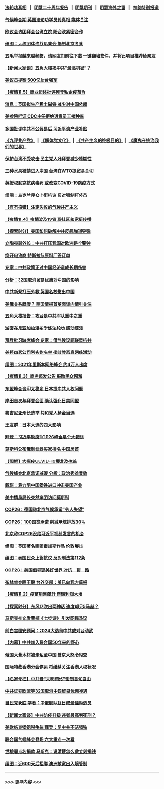 #### [法轮功真相](https://github.com/gfw-breaker/truth/blob/master/README.md?t=0) &nbsp;&nbsp;|&nbsp;&nbsp; [明慧二十周年报告](https://github.com/gfw-breaker/mh-reports/blob/master/README.md?t=0) &nbsp;&nbsp;|&nbsp;&nbsp;[明慧期刊](https://github.com/gfw-breaker/mh-qikan) &nbsp;&nbsp;|&nbsp;&nbsp; [明慧海外之窗](https://github.com/gfw-breaker/mh-news/blob/master/README.md?t=0) &nbsp;&nbsp;|&nbsp;&nbsp; [神韵特别报道](https://github.com/gfw-breaker/mh-news/blob/master/shenyun.md?t=0)
#### [气候峰会期 英国法轮功学员传真相 媒体关注](../pages/nsc418/n13354112.md?t=11060101) 
#### [欧议会访团拜会台湾立院 盼台欧紧密合作](../pages/nsc418/n13355962.md?t=11060101) 
#### [组图：人权团体洛杉矶集会 抵制北京冬奥](../pages/nsc418/n13355355.md?t=11060101) 
#### 五毛举报越来越频繁，请网友们前往下载 [一键翻墙软件](https://github.com/gfw-breaker/ssr-accounts)，并将此项目推荐给亲友
#### [【新闻大家谈】五角大楼揭中共“最高机密”？](../pages/nsc418/n13355885.md?t=11060101) 
#### [美议员提案 500亿助台强军](../pages/nsc418/n13355959.md?t=11060101) 
#### [【疫情11.5】商业团体批评拜登私企疫苗令](../pages/nsc418/n13355450.md?t=11060101) 
#### [消息：英国拟生产稀土磁铁 减少对中国依赖](../pages/nsc418/n13355499.md?t=11060101) 
#### [美参院听证 CDC主任拒绝透露员工接种率](../pages/nsc418/n13355114.md?t=11060101) 
#### [多国批评中共不公贸易后 习近平谈产业补贴](../pages/nsc418/n13354252.md?t=11060101) 
#### [《九评共产党》](https://github.com/begood0513/9ping.md/blob/master/README.md) &nbsp;|&nbsp; [《解体党文化》](../../../../jtdwh.md/blob/master/README.md)  &nbsp;|&nbsp; [《共产主义的终极目的》](../../../../gczydzjmd.md/blob/master/README.md) &nbsp;|&nbsp; [《魔鬼在统治我们的世界》](../../../../mgztzwmdsj.md/blob/master/README.md) 
#### [保护台湾不受攻击 民主党人吁拜登减少模糊性](../pages/nsc418/n13354287.md?t=11060101) 
#### [三种水果被禁进入中国 台湾在WTO提贸易关切](../pages/nsc418/n13353984.md?t=11060101) 
#### [英授权默克抗病毒药 或改变COVID-19防疫方式](../pages/nsc418/n13353787.md?t=11060101) 
#### [组图：乌克兰民众上街抗议 反对强制打疫苗](../pages/nsc418/n13353179.md?t=11060101) 
#### [【有冇搞错】注定失败的气候共产主义](../pages/nsc418/n13351534.md?t=11060101) 
#### [【疫情11.4】疫情波及19省 现社区和家庭传播](../pages/nsc418/n13353102.md?t=11060101) 
#### [【探索时分】美国如何破解中共反舰弹道导弹](../pages/nsc418/n13351339.md?t=11060101) 
#### [立陶宛副外长：中共打压我国对欧洲是个警钟](../pages/nsc418/n13352729.md?t=11060101) 
#### [绕开电池商 特斯拉与原料厂签订单](../pages/nsc418/n13351721.md?t=11060101) 
#### [专家：中共政策正对中国经济造成长期伤害](../pages/nsc418/n13352145.md?t=11060101) 
#### [分析：32国取消贸易优惠对中国的影响](../pages/nsc418/n13351862.md?t=11060101) 
#### [中共新规打压外教 英国名校撤出中国](../pages/nsc418/n13351945.md?t=11060101) 
#### [美俄关系趋暖？ 两国情报首脑面谈内情引关注](../pages/nsc418/n13351938.md?t=11060101) 
#### [五角大楼报告：攻台是中共军队重中之重](../pages/nsc418/n13351726.md?t=11060101) 
#### [游客在尼亚加拉瀑布学炼法轮功 感动落泪](../pages/nsc418/n13350554.md?t=11060101) 
#### [拜登批习缺席峰会 专家：借气候议题联盟抗共](../pages/nsc418/n13351162.md?t=11060101) 
#### [美将四家公司列实体名单 指其涉恶意网络活动](../pages/nsc418/n13351126.md?t=11060101) 
#### [组图：2021年里斯本网络峰会 约4万人出席](../pages/nsc418/n13350409.md?t=11060101) 
#### [【疫情11.3】商务部发公告 鼓励民众囤粮](../pages/nsc418/n13350005.md?t=11060101) 
#### [东盟峰会谈印太稳定 日本提中共人权问题](../pages/nsc418/n13346455.md?t=11060101) 
#### [岸田首次与拜登会面 确认强化日美同盟](../pages/nsc418/n13349332.md?t=11060101) 
#### [弗吉尼亚州长选举 共和党人杨金当选](../pages/nsc418/n13349800.md?t=11060101) 
#### [王友群：日本大选的四大影响](../pages/nsc418/n13348950.md?t=11060101) 
#### [拜登：习近平缺席COP26峰会是个大错误](../pages/nsc418/n13349165.md?t=11060101) 
#### [莫斯科公布俄制武器买家排名 中国居首](../pages/nsc418/n13348874.md?t=11060101) 
#### [【图解】大瘟疫COVID-19爆发及掩盖](../pages/nsc418/n13348808.md?t=11060101) 
#### [气候峰会北京承诺减碳 分析：政治秀难奏效](../pages/nsc418/n13348241.md?t=11060101) 
#### [戴琪：将力阻中国钢铁进口冲击美国产业](../pages/nsc418/n13348766.md?t=11060101) 
#### [美中情局局长突然率团访问莫斯科](../pages/nsc418/n13348577.md?t=11060101) 
#### [COP26：德国称北京气候承诺“令人失望”](../pages/nsc418/n13348496.md?t=11060101) 
#### [COP26：100国签承诺 削减甲烷排放30%](../pages/nsc418/n13348529.md?t=11060101) 
#### [北京称COP26没给习近平视频发言的机会](../pages/nsc418/n13348336.md?t=11060101) 
#### [组图：英国著名画家霍加斯作品 伦敦展出](../pages/nsc418/n13347565.md?t=11060101) 
#### [组图：泰国民众上街抗议 反对刑法第112条](../pages/nsc418/n13347886.md?t=11060101) 
#### [COP26：美国倡导更美好世界 对抗一带一路](../pages/nsc418/n13348076.md?t=11060101) 
#### [布林肯会晤王毅 台外交部：美已向我方简报](../pages/nsc418/n13348000.md?t=11060101) 
#### [【疫情11.2】疫苗销售飙升 辉瑞利润大增](../pages/nsc418/n13347423.md?t=11060101) 
#### [【探索时分】东风17吹出两神话 速度却只5马赫？](../pages/nsc418/n13346333.md?t=11060101) 
#### [马斯克推文发曹植《七步诗》 引发网民热议](../pages/nsc418/n13347485.md?t=11060101) 
#### [前白宫国安顾问：2024大选前中共或对台动武](../pages/nsc418/n13346728.md?t=11060101) 
#### [【内幕】中共加入联合国50年来的野心](../pages/nsc418/n13346043.md?t=11060101) 
#### [俄国大量木材被走私至中国 普京大怒令彻查](../pages/nsc418/n13346326.md?t=11060101) 
#### [国际特赦香港分会停运 将继续关注香港人权状况](../pages/nsc418/n13346542.md?t=11060101) 
#### [【名家专栏】中共借“文明网络”钳制言论自由](../pages/nsc418/n13345291.md?t=11060101) 
#### [中共证实欧盟等32国取消中国贸易优惠待遇](../pages/nsc418/n13345975.md?t=11060101) 
#### [自民党获胜 学者：中俄舰队扰日成最佳助选员](../pages/nsc418/n13345375.md?t=11060101) 
#### [【新闻大家谈】中共防疫升级 违者最高判死刑？](../pages/nsc418/n13345290.md?t=11060101) 
#### [美欧结束钢铝税争端 拜登：阻中共不洁钢铁](../pages/nsc418/n13345197.md?t=11060101) 
#### [联合国气候峰会登场 六大重点一次看](../pages/nsc418/n13345351.md?t=11060101) 
#### [世粮署点名捐款 马斯克：说清楚怎么救立刻捐钱](../pages/nsc418/n13345247.md?t=11060101) 
#### [组图：近600天后松绑 澳洲放宽出入境管制](../pages/nsc418/n13345072.md?t=11060101) 

----
#### [ >>> 更早内容 <<< ](../indexes/nsc418-earlier.md)
